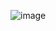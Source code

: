![image](https://github.com/SkyNet057/Dashboard/assets/130498083/34f09987-98b0-4481-9f0f-0d4e322376d9)
